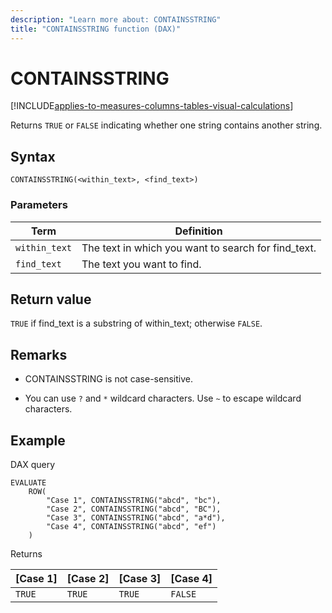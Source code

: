 ```yaml
---
description: "Learn more about: CONTAINSSTRING"
title: "CONTAINSSTRING function (DAX)"
---
```

# CONTAINSSTRING

[!INCLUDE[applies-to-measures-columns-tables-visual-calculations](includes/applies-to-measures-columns-tables-visual-calculations.md)]

Returns `TRUE` or `FALSE` indicating whether one string contains another string.  
  
## Syntax  
  
```dax
CONTAINSSTRING(<within_text>, <find_text>) 
```
  
### Parameters  
  
|Term|Definition|  
|--------|--------------|  
|`within_text`|The text in which you want to search for find_text.|  
|`find_text`|The text you want to find.|
  
## Return value  

 `TRUE`  if find_text is a substring of within_text; otherwise `FALSE`.

## Remarks

- CONTAINSSTRING is not case-sensitive.

- You can use `?` and `*` wildcard characters. Use `~` to escape wildcard characters.

## Example  

DAX query

```DAX
EVALUATE
    ROW(
        "Case 1", CONTAINSSTRING("abcd", "bc"), 
        "Case 2", CONTAINSSTRING("abcd", "BC"),
        "Case 3", CONTAINSSTRING("abcd", "a*d"),
        "Case 4", CONTAINSSTRING("abcd", "ef")
    )
```

Returns

|[Case 1]  |[Case 2]  |[Case 3]  |[Case 4]  |
|---------|---------|---------|---------|
|`TRUE`     | `TRUE`         | `TRUE`         |`FALSE`          |
